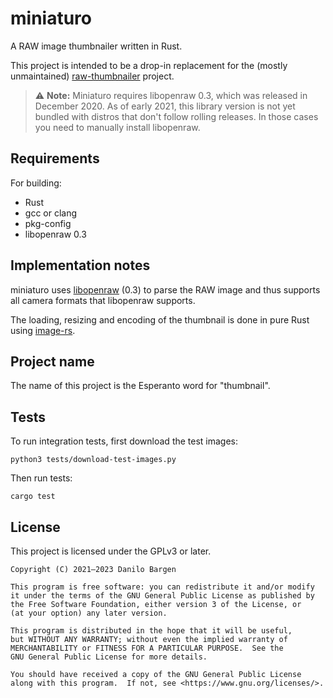 # miniaturo

A RAW image thumbnailer written in Rust.

This project is intended to be a drop-in replacement for the (mostly
unmaintained) [raw-thumbnailer] project.

> :warning: **Note:** Miniaturo requires libopenraw 0.3, which was released in
> December 2020. As of early 2021, this library version is not yet bundled with
> distros that don't follow rolling releases. In those cases you need to
> manually install libopenraw.

[raw-thumbnailer]: https://libopenraw.freedesktop.org/raw-thumbnailer/

## Requirements

For building:

- Rust
- gcc or clang
- pkg-config
- libopenraw 0.3

## Implementation notes

miniaturo uses [libopenraw] (0.3) to parse the RAW image and thus supports
all camera formats that libopenraw supports.

The loading, resizing and encoding of the thumbnail is done in pure Rust using
[image-rs].

[libopenraw]: https://libopenraw.freedesktop.org/
[image-rs]: https://github.com/image-rs/image

## Project name

The name of this project is the Esperanto word for "thumbnail".

## Tests

To run integration tests, first download the test images:

    python3 tests/download-test-images.py

Then run tests:

    cargo test

## License

This project is licensed under the GPLv3 or later.

    Copyright (C) 2021—2023 Danilo Bargen
    
    This program is free software: you can redistribute it and/or modify
    it under the terms of the GNU General Public License as published by
    the Free Software Foundation, either version 3 of the License, or
    (at your option) any later version.
    
    This program is distributed in the hope that it will be useful,
    but WITHOUT ANY WARRANTY; without even the implied warranty of
    MERCHANTABILITY or FITNESS FOR A PARTICULAR PURPOSE.  See the
    GNU General Public License for more details.
    
    You should have received a copy of the GNU General Public License
    along with this program.  If not, see <https://www.gnu.org/licenses/>.
